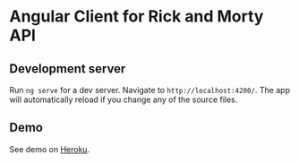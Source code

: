 # Angular Client for Rick and Morty API

## Development server

Run `ng serve` for a dev server. Navigate to `http://localhost:4200/`. The app will automatically reload if you change any of the source files.

## Demo

See demo on [Heroku](https://boiling-brushlands-43896.herokuapp.com/).
